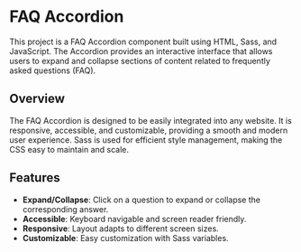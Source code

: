 # FAQ Accordion

This project is a FAQ Accordion component built using HTML, Sass, and JavaScript. The Accordion provides an interactive interface that allows users to expand and collapse sections of content related to frequently asked questions (FAQ).

## Overview

The FAQ Accordion is designed to be easily integrated into any website. It is responsive, accessible, and customizable, providing a smooth and modern user experience. Sass is used for efficient style management, making the CSS easy to maintain and scale.

## Features

- **Expand/Collapse**: Click on a question to expand or collapse the corresponding answer.
- **Accessible**: Keyboard navigable and screen reader friendly.
- **Responsive**: Layout adapts to different screen sizes.
- **Customizable**: Easy customization with Sass variables.



